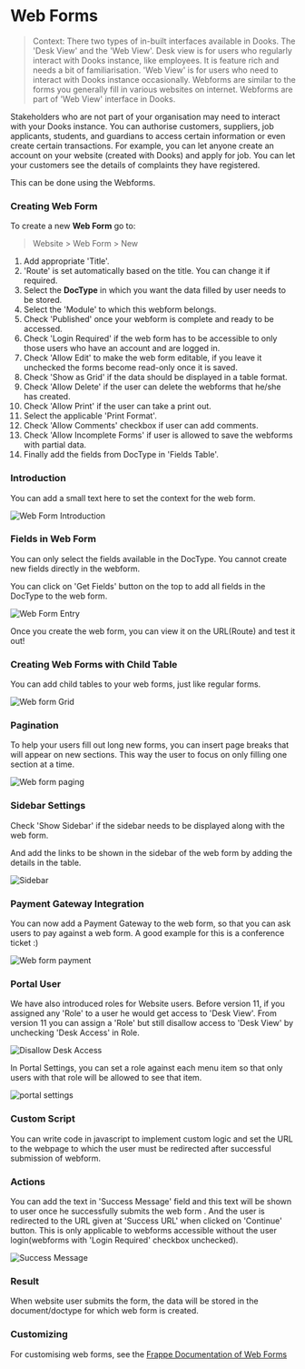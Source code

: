 # Web Forms

> Context: There two types of in-built interfaces available in Dooks. The 'Desk View' and the 'Web View'. Desk view is for users who regularly interact with Dooks instance, like employees. It is feature rich and needs a bit of familiarisation. 'Web View' is for users who need to interact with Dooks instance occasionally. Webforms are similar to the forms you generally fill in various websites on internet. Webforms are part of 'Web View' interface in Dooks.

Stakeholders who are not part of your organisation may need to interact with your Dooks instance. You can authorise customers, suppliers, job applicants, students, and guardians to access certain information or even create certain transactions. For example, you can let anyone create an account on your website (created with Dooks) and apply for job. You can let your customers see the details of complaints they have registered.

This can be done using the Webforms.

### Creating Web Form

To create a new **Web Form** go to:

> Website > Web Form > New

1. Add appropriate 'Title'.
1. 'Route' is set automatically based on the title. You can change it if required.
1. Select the **DocType** in which you want the data filled by user needs to be stored.
1. Select the 'Module' to which this webform belongs.
1. Check 'Published' once your webform is complete and ready to be accessed.
1. Check 'Login Required' if the web form has to be accessible to only those users who have an account and are logged in.
1. Check 'Allow Edit' to make the web form editable, if you leave it unchecked the forms become read-only once it is saved.
1. Check 'Show as Grid' if the data should be displayed in a table format.
1. Check 'Allow Delete' if the user can delete the webforms that he/she has created.
1. Check 'Allow Print' if the user can take a print out.
1. Select the applicable 'Print Format'.
1. Check 'Allow Comments' checkbox if user can add comments.
1. Check 'Allow Incomplete Forms' if user is allowed to save the webforms with partial data.
1. Finally add the fields from DocType in 'Fields Table'.


### Introduction

You can add a small text here to set the context for the web form.

<img class="screenshot" alt="Web Form Introduction" src="./assets/webform_introduction.png">

### Fields in Web Form

You can only select the fields available in the DocType. You cannot create new fields directly in the webform.

You can click on 'Get Fields' button on the top to add all fields in the DocType to the web form.

<img class="screenshot" alt="Web Form Entry" src="./assets/webform-1.png">

Once you create the web form, you can view it on the URL(Route) and test it out!

### Creating Web Forms with Child Table

You can add child tables to your web forms, just like regular forms.

<img class="screenshot" alt="Web form Grid" src="./assets/grid-in-webform.png">

### Pagination

To help your users fill out long new forms, you can insert page breaks that will appear on new sections. This way the user to focus on only filling one section at a time.

<img class="screenshot" alt="Web form paging" src="./assets/paging-in-webform.png">

### Sidebar Settings

Check 'Show Sidebar' if the sidebar needs to be displayed along with the web form.

And add the links to be shown in the sidebar of the web form by adding the details in the table.

<img class="screenshot" alt="Sidebar" src="./assets/sidebar.png">

### Payment Gateway Integration

You can now add a Payment Gateway to the web form, so that you can ask users to pay against a web form. A good example for this is a conference ticket :)

<img class="screenshot" alt="Web form payment" src="./assets/payment-in-webform.png">

### Portal User

We have also introduced roles for Website users. Before version 11, if you assigned any 'Role' to a user he would get access to 'Desk View'. From version 11 you can assign a 'Role' but still disallow access to 'Desk View' by unchecking 'Desk Access' in Role.

<img class="screenshot" alt="Disallow Desk Access" src="./assets/disallow_desk_access.png">

In Portal Settings, you can set a role against each menu item so that only users with that role will be allowed to see that item.

<img class="screenshot" alt="portal settings" src="./assets/portal-settings.png">

### Custom Script

You can write code in javascript to implement custom logic and set the URL to the webpage to which the user must be redirected after successful submission of webform.

### Actions

You can add the text in 'Success Message' field and this text will be shown to user once he successfully submits the web form . And the user is redirected to the URL given at 'Success URL' when clicked on 'Continue' button. This is only applicable to webforms accessible without the user login(webforms with 'Login Required' checkbox unchecked).

<img class="screenshot" alt="Success Message" src="./assets/success_message.png">


### Result

When website user submits the form, the data will be stored in the document/doctype for which web form is created.

### Customizing

For customising web forms, see the [Frappe Documentation of Web Forms](/framework/portal-development/web-forms)
